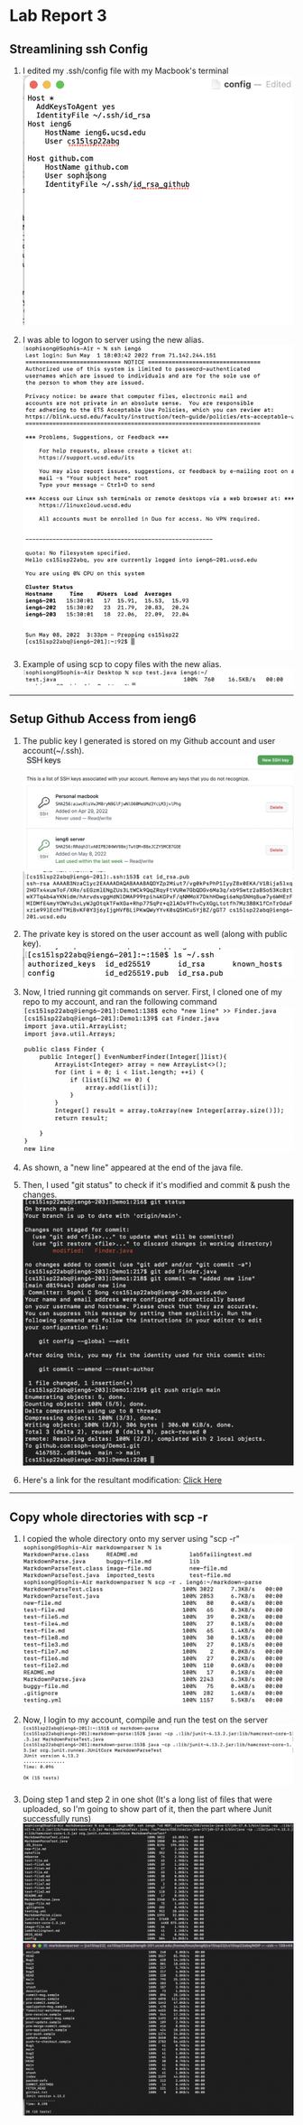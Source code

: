 # Lab Report 3

## Streamlining ssh Config

1. I edited my .ssh/config file with my Macbook's terminal
![Image](sshconfig.png)

2. I was able to logon to server using the new alias.
![Image](lab3-sshlogin.png)

3. Example of using scp to copy files with the new alias.
![Image](lab-3-scp.png)

---

## Setup Github Access from ieng6

1. The public key I generated is stored on my Github account and user account(~/.ssh).
![Image](githubkey.png)
![Image](ieng6pubKey.png)

2. The private key is stored on the user account as well (along with public key).
![Image](ieng6keys.png)

3. Now, I tried running git commands on server. First, I cloned one of my repo to my account, and ran the following command
![Image](gitcomm1.png)

4. As shown, a "new line" appeared at the end of the java file.

5. Then, I used "git status" to check if it's modified and commit & push the changes. 
![Image](gitcomm2.png)

6. Here's a link for the resultant modification:
[Click Here](https://github.com/soph-song/Demo1/commit/d8194a4312e791296a31804c88704a0a39bb366b)

---

## Copy whole directories with scp -r

1. I copied the whole directory onto my server using "scp -r"
![Image](scpMDP.png)

2. Now, I login to my account, compile and run the test on the server
![Image](JunitMDP.png)

3. Doing step 1 and step 2 in one shot (It's a long list of files that were uploaded, so I'm going to show part of it, then the part where Junit successfully runs)
![Image](lab3P3.png)
![Image](lab3P3b.png)
